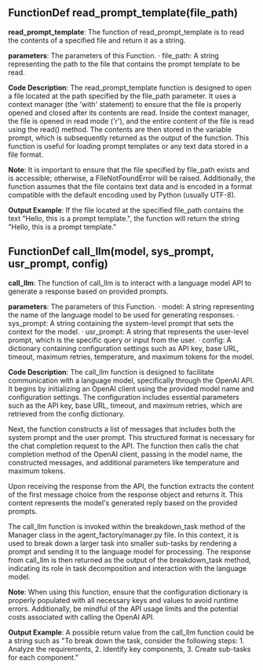 ## FunctionDef read_prompt_template(file_path)
**read_prompt_template**: The function of read_prompt_template is to read the contents of a specified file and return it as a string.

**parameters**: The parameters of this Function.
· file_path: A string representing the path to the file that contains the prompt template to be read.

**Code Description**: The read_prompt_template function is designed to open a file located at the path specified by the file_path parameter. It uses a context manager (the 'with' statement) to ensure that the file is properly opened and closed after its contents are read. Inside the context manager, the file is opened in read mode ('r'), and the entire content of the file is read using the read() method. The contents are then stored in the variable prompt, which is subsequently returned as the output of the function. This function is useful for loading prompt templates or any text data stored in a file format.

**Note**: It is important to ensure that the file specified by file_path exists and is accessible; otherwise, a FileNotFoundError will be raised. Additionally, the function assumes that the file contains text data and is encoded in a format compatible with the default encoding used by Python (usually UTF-8).

**Output Example**: If the file located at the specified file_path contains the text "Hello, this is a prompt template.", the function will return the string "Hello, this is a prompt template."
## FunctionDef call_llm(model, sys_prompt, usr_prompt, config)
**call_llm**: The function of call_llm is to interact with a language model API to generate a response based on provided prompts.

**parameters**: The parameters of this Function.
· model: A string representing the name of the language model to be used for generating responses.
· sys_prompt: A string containing the system-level prompt that sets the context for the model.
· usr_prompt: A string that represents the user-level prompt, which is the specific query or input from the user.
· config: A dictionary containing configuration settings such as API key, base URL, timeout, maximum retries, temperature, and maximum tokens for the model.

**Code Description**: The call_llm function is designed to facilitate communication with a language model, specifically through the OpenAI API. It begins by initializing an OpenAI client using the provided model name and configuration settings. The configuration includes essential parameters such as the API key, base URL, timeout, and maximum retries, which are retrieved from the config dictionary.

Next, the function constructs a list of messages that includes both the system prompt and the user prompt. This structured format is necessary for the chat completion request to the API. The function then calls the chat completion method of the OpenAI client, passing in the model name, the constructed messages, and additional parameters like temperature and maximum tokens.

Upon receiving the response from the API, the function extracts the content of the first message choice from the response object and returns it. This content represents the model's generated reply based on the provided prompts.

The call_llm function is invoked within the breakdown_task method of the Manager class in the agent_factory/manager.py file. In this context, it is used to break down a larger task into smaller sub-tasks by rendering a prompt and sending it to the language model for processing. The response from call_llm is then returned as the output of the breakdown_task method, indicating its role in task decomposition and interaction with the language model.

**Note**: When using this function, ensure that the configuration dictionary is properly populated with all necessary keys and values to avoid runtime errors. Additionally, be mindful of the API usage limits and the potential costs associated with calling the OpenAI API.

**Output Example**: A possible return value from the call_llm function could be a string such as "To break down the task, consider the following steps: 1. Analyze the requirements, 2. Identify key components, 3. Create sub-tasks for each component."
